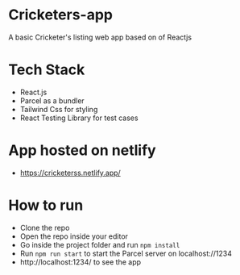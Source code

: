 # Cricketers-app
A basic Cricketer's listing web app based on of Reactjs

# Tech Stack
- React.js
- Parcel as a bundler
- Tailwind Css for styling
- React Testing Library for test cases

# App hosted on netlify
- https://cricketerss.netlify.app/


# How to run 
- Clone the repo
- Open the repo inside your editor
- Go inside the project folder and run `npm install`
- Run `npm run start` to start the Parcel server on localhost://1234
- http://localhost:1234/ to see the app

